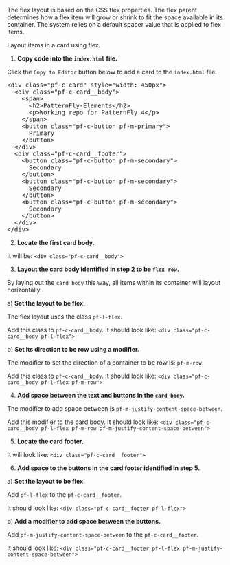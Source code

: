 The flex layout is based on the CSS flex properties. The flex parent determines how a flex item will grow or shrink to fit the space available in its container. The system relies on a default spacer value that is applied to flex items.

Layout items in a card using flex.

1) <strong>Copy code into the `index.html` file.</strong>

Click the `Copy to Editor` button below to add a card to the `index.html` file.

<pre class="file" data-filename="index.html" data-target="replace">
&lt;div class=&quot;pf-c-card&quot; style=&quot;width: 450px&quot;&gt; 
  &lt;div class=&quot;pf-c-card__body&quot;&gt;
    &lt;span&gt;
      &lt;h2&gt;PatternFly-Elements&lt;/h2&gt;
      &lt;p&gt;Working repo for PatternFly 4&lt;/p&gt;
    &lt;/span&gt;
    &lt;button class=&quot;pf-c-button pf-m-primary&quot;&gt;
      Primary
    &lt;/button&gt;
  &lt;/div&gt;
  &lt;div class=&quot;pf-c-card__footer&quot;&gt;
    &lt;button class=&quot;pf-c-button pf-m-secondary&quot;&gt;
      Secondary
    &lt;/button&gt;
    &lt;button class=&quot;pf-c-button pf-m-secondary&quot;&gt;
      Secondary
    &lt;/button&gt;
    &lt;button class=&quot;pf-c-button pf-m-secondary&quot;&gt;
      Secondary
    &lt;/button&gt;
  &lt;/div&gt;
&lt;/div&gt;
</pre>

2) <strong>Locate the first card body.</strong>

It will be: `<div class="pf-c-card__body">`

3) <strong>Layout the card body identified in step 2 to be `flex row`.</strong>

By laying out the `card body` this way, all items within its container will layout horizontally.

a) <strong>Set the layout to be flex.</strong>

The flex layout uses the class `pf-l-flex`.

Add this class to `pf-c-card__body`. It should look like: 
`<div class="pf-c-card__body pf-l-flex">`

b) <strong>Set its direction to be row using a modifier.</strong>

The modifier to set the direction of a container to be row is: `pf-m-row`

Add this class to `pf-c-card__body`. It should look like:
`<div class="pf-c-card__body pf-l-flex pf-m-row">`

4) <strong>Add space between the text and buttons in the `card body`.</strong>

The modifier to add space between is `pf-m-justify-content-space-between`.

Add this modifier to the card body. It should look like:
`<div class="pf-c-card__body pf-l-flex pf-m-row pf-m-justify-content-space-between">`

5) <strong>Locate the card footer.</strong>

It will look like: `<div class="pf-c-card__footer">`

6) <strong>Add space to the buttons in the card footer identified in step 5.</strong>

a) <strong>Set the layout to be flex.</strong>

Add `pf-l-flex` to the `pf-c-card__footer`.

It should look like:
`<div class="pf-c-card__footer pf-l-flex">`

b) <strong>Add a modifier to add space between the buttons.</strong>

Add `pf-m-justify-content-space-between` to the `pf-c-card__footer`.

It should look like:
`<div class="pf-c-card__footer pf-l-flex pf-m-justify-content-space-between">`
